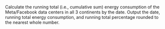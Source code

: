Calculate the running total (i.e., cumulative sum) energy consumption of the Meta/Facebook data centers in all 3 continents by the date. Output the date, running total energy consumption, and running total percentage rounded to the nearest whole number.

